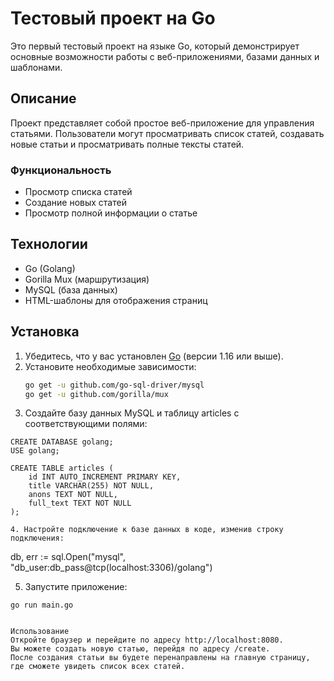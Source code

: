 # Тестовый проект на Go

Это первый тестовый проект на языке Go, который демонстрирует основные возможности работы с веб-приложениями, базами данных и шаблонами.

## Описание

Проект представляет собой простое веб-приложение для управления статьями. Пользователи могут просматривать список статей, создавать новые статьи и просматривать полные тексты статей.

### Функциональность

- Просмотр списка статей
- Создание новых статей
- Просмотр полной информации о статье

## Технологии

- Go (Golang)
- Gorilla Mux (маршрутизация)
- MySQL (база данных)
- HTML-шаблоны для отображения страниц

## Установка

1. Убедитесь, что у вас установлен [Go](https://golang.org/dl/) (версии 1.16 или выше).
2. Установите необходимые зависимости:
   ```bash
   go get -u github.com/go-sql-driver/mysql
   go get -u github.com/gorilla/mux

3. Создайте базу данных MySQL и таблицу articles с соответствующими полями:

```
CREATE DATABASE golang;
USE golang;

CREATE TABLE articles (
    id INT AUTO_INCREMENT PRIMARY KEY,
    title VARCHAR(255) NOT NULL,
    anons TEXT NOT NULL,
    full_text TEXT NOT NULL
);

4. Настройте подключение к базе данных в коде, изменив строку подключения:

```
db, err := sql.Open("mysql", "db_user:db_pass@tcp(localhost:3306)/golang")

5. Запустите приложение:
```
go run main.go


Использование
Откройте браузер и перейдите по адресу http://localhost:8080.
Вы можете создать новую статью, перейдя по адресу /create.
После создания статьи вы будете перенаправлены на главную страницу, где сможете увидеть список всех статей.
